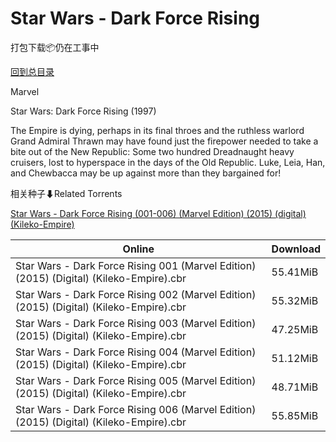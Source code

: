 # Star Wars - Dark Force Rising

打包下载📦仍在工事中

[回到总目录](/Catalogs.md)

Marvel

Star Wars: Dark Force Rising (1997)

The Empire is dying, perhaps in its final throes and the ruthless warlord Grand Admiral Thrawn may have found just the firepower needed to take a bite out of the New Republic: Some two hundred Dreadnaught heavy cruisers, lost to hyperspace in the days of the Old Republic. Luke, Leia, Han, and Chewbacca may be up against more than they bargained for!





相关种子⬇Related Torrents

[Star Wars - Dark Force Rising (001-006) (Marvel Edition) (2015) (digital) (Kileko-Empire)](https://github.com/alicewish/markdown/blob/master/torrent/Star-Wars---Dark-Force-Rising--001-006---Marvel-Edition---2015---digital---Kileko-Empire.md)

Online | Download
--- | ---
Star Wars - Dark Force Rising 001 (Marvel Edition) (2015) (Digital) (Kileko-Empire).cbr | 55.41MiB
Star Wars - Dark Force Rising 002 (Marvel Edition) (2015) (Digital) (Kileko-Empire).cbr | 55.32MiB
Star Wars - Dark Force Rising 003 (Marvel Edition) (2015) (Digital) (Kileko-Empire).cbr | 47.25MiB
Star Wars - Dark Force Rising 004 (Marvel Edition) (2015) (Digital) (Kileko-Empire).cbr | 51.12MiB
Star Wars - Dark Force Rising 005 (Marvel Edition) (2015) (Digital) (Kileko-Empire).cbr | 48.71MiB
Star Wars - Dark Force Rising 006 (Marvel Edition) (2015) (Digital) (Kileko-Empire).cbr | 55.85MiB